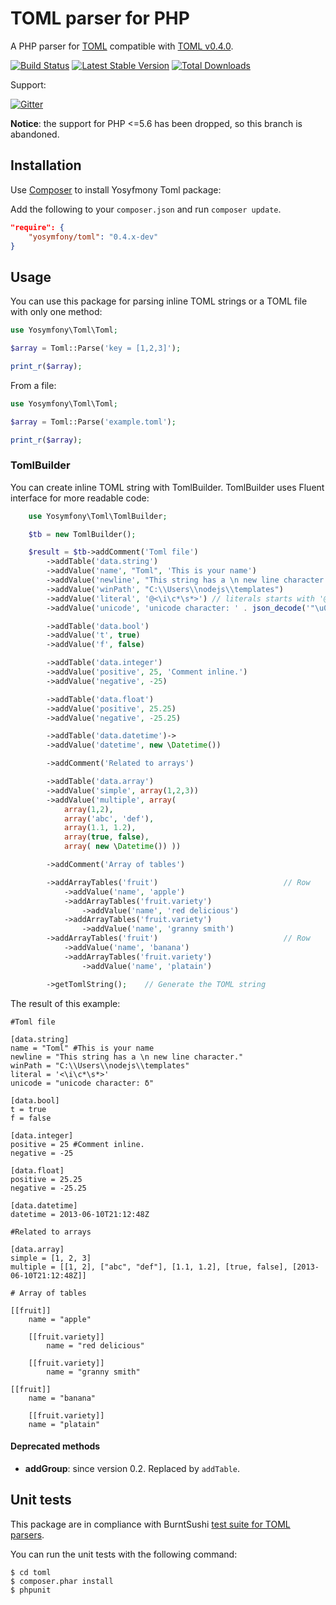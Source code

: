 TOML parser for PHP
===================

A PHP parser for [TOML](https://github.com/toml-lang/toml) compatible with [TOML v0.4.0](https://github.com/toml-lang/toml/releases/tag/v0.4.0).

[![Build Status](https://travis-ci.org/yosymfony/toml.svg?branch=0.x)](https://travis-ci.org/yosymfony/toml)
[![Latest Stable Version](https://poser.pugx.org/yosymfony/toml/v/stable.png)](https://packagist.org/packages/yosymfony/toml)
[![Total Downloads](https://poser.pugx.org/yosymfony/toml/downloads.png)](https://packagist.org/packages/yosymfony/toml)

Support:

[![Gitter](https://badges.gitter.im/Join%20Chat.svg)](https://gitter.im/yosymfony/Toml?utm_source=badge&utm_medium=badge&utm_campaign=pr-badge)

**Notice**: the support for PHP <=5.6 has been dropped, so this branch is abandoned.

Installation
------------

Use [Composer](http://getcomposer.org/) to install Yosyfmony Toml package:

Add the following to your `composer.json` and run `composer update`.

```json
"require": {
    "yosymfony/toml": "0.4.x-dev"
}
```

Usage
-----
You can use this package for parsing inline TOML strings or a TOML file with only one method:

```php
use Yosymfony\Toml\Toml;

$array = Toml::Parse('key = [1,2,3]');

print_r($array);
```

From a file:

```php
use Yosymfony\Toml\Toml;

$array = Toml::Parse('example.toml');

print_r($array);
```

### TomlBuilder
You can create inline TOML string with TomlBuilder. TomlBuilder uses Fluent interface for more readable code:

```php
    use Yosymfony\Toml\TomlBuilder;

    $tb = new TomlBuilder();

    $result = $tb->addComment('Toml file')
        ->addTable('data.string')
        ->addValue('name', "Toml", 'This is your name')
        ->addValue('newline', "This string has a \n new line character.")
        ->addValue('winPath', "C:\\Users\\nodejs\\templates")
        ->addValue('literal', '@<\i\c*\s*>') // literals starts with '@'.
        ->addValue('unicode', 'unicode character: ' . json_decode('"\u03B4"'))

        ->addTable('data.bool')
        ->addValue('t', true)
        ->addValue('f', false)

        ->addTable('data.integer')
        ->addValue('positive', 25, 'Comment inline.')
        ->addValue('negative', -25)

        ->addTable('data.float')
        ->addValue('positive', 25.25)
        ->addValue('negative', -25.25)

        ->addTable('data.datetime')->
        ->addValue('datetime', new \Datetime())

        ->addComment('Related to arrays')

        ->addTable('data.array')
        ->addValue('simple', array(1,2,3))
        ->addValue('multiple', array(
            array(1,2),
            array('abc', 'def'),
            array(1.1, 1.2),
            array(true, false),
            array( new \Datetime()) ))

        ->addComment('Array of tables')

        ->addArrayTables('fruit')                            // Row
            ->addValue('name', 'apple')
            ->addArrayTables('fruit.variety')
                ->addValue('name', 'red delicious')
            ->addArrayTables('fruit.variety')
                ->addValue('name', 'granny smith')
        ->addArrayTables('fruit')                            // Row
            ->addValue('name', 'banana')
            ->addArrayTables('fruit.variety')
                ->addValue('name', 'platain')

        ->getTomlString();    // Generate the TOML string
```
The result of this example:

    #Toml file

    [data.string]
    name = "Toml" #This is your name
    newline = "This string has a \n new line character."
    winPath = "C:\\Users\\nodejs\\templates"
    literal = '<\i\c*\s*>'
    unicode = "unicode character: δ"

    [data.bool]
    t = true
    f = false

    [data.integer]
    positive = 25 #Comment inline.
    negative = -25

    [data.float]
    positive = 25.25
    negative = -25.25

    [data.datetime]
    datetime = 2013-06-10T21:12:48Z

    #Related to arrays

    [data.array]
    simple = [1, 2, 3]
    multiple = [[1, 2], ["abc", "def"], [1.1, 1.2], [true, false], [2013-06-10T21:12:48Z]]

    # Array of tables

    [[fruit]]
        name = "apple"

        [[fruit.variety]]
            name = "red delicious"

        [[fruit.variety]]
            name = "granny smith"

    [[fruit]]
        name = "banana"

        [[fruit.variety]]
        name = "platain"

#### Deprecated methods

* **addGroup**: since version 0.2. Replaced by `addTable`.

Unit tests
----------
This package are in compliance with BurntSushi [test suite for TOML parsers](https://github.com/BurntSushi/toml-test).

You can run the unit tests with the following command:

    $ cd toml
    $ composer.phar install
    $ phpunit
